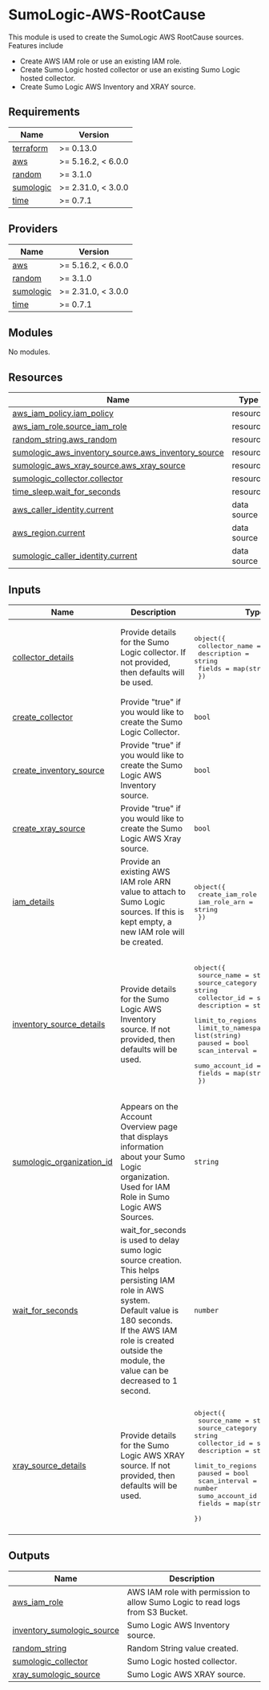 # SumoLogic-AWS-RootCause

This module is used to create the SumoLogic AWS RootCause sources. Features include
- Create AWS IAM role or use an existing IAM role.
- Create Sumo Logic hosted collector or use an existing Sumo Logic hosted collector.
- Create Sumo Logic AWS Inventory and XRAY source.

## Requirements

| Name | Version |
|------|---------|
| <a name="requirement_terraform"></a> [terraform](#requirement\_terraform) | >= 0.13.0 |
| <a name="requirement_aws"></a> [aws](#requirement\_aws) | >= 5.16.2, < 6.0.0 |
| <a name="requirement_random"></a> [random](#requirement\_random) | >= 3.1.0 |
| <a name="requirement_sumologic"></a> [sumologic](#requirement\_sumologic) | >= 2.31.0, < 3.0.0 |
| <a name="requirement_time"></a> [time](#requirement\_time) | >= 0.7.1 |

## Providers

| Name | Version |
|------|---------|
| <a name="provider_aws"></a> [aws](#provider\_aws) | >= 5.16.2, < 6.0.0 |
| <a name="provider_random"></a> [random](#provider\_random) | >= 3.1.0 |
| <a name="provider_sumologic"></a> [sumologic](#provider\_sumologic) | >= 2.31.0, < 3.0.0 |
| <a name="provider_time"></a> [time](#provider\_time) | >= 0.7.1 |

## Modules

No modules.

## Resources

| Name | Type |
|------|------|
| [aws_iam_policy.iam_policy](https://registry.terraform.io/providers/hashicorp/aws/latest/docs/resources/iam_policy) | resource |
| [aws_iam_role.source_iam_role](https://registry.terraform.io/providers/hashicorp/aws/latest/docs/resources/iam_role) | resource |
| [random_string.aws_random](https://registry.terraform.io/providers/hashicorp/random/latest/docs/resources/string) | resource |
| [sumologic_aws_inventory_source.aws_inventory_source](https://registry.terraform.io/providers/SumoLogic/sumologic/latest/docs/resources/aws_inventory_source) | resource |
| [sumologic_aws_xray_source.aws_xray_source](https://registry.terraform.io/providers/SumoLogic/sumologic/latest/docs/resources/aws_xray_source) | resource |
| [sumologic_collector.collector](https://registry.terraform.io/providers/SumoLogic/sumologic/latest/docs/resources/collector) | resource |
| [time_sleep.wait_for_seconds](https://registry.terraform.io/providers/hashicorp/time/latest/docs/resources/sleep) | resource |
| [aws_caller_identity.current](https://registry.terraform.io/providers/hashicorp/aws/latest/docs/data-sources/caller_identity) | data source |
| [aws_region.current](https://registry.terraform.io/providers/hashicorp/aws/latest/docs/data-sources/region) | data source |
| [sumologic_caller_identity.current](https://registry.terraform.io/providers/SumoLogic/sumologic/latest/docs/data-sources/caller_identity) | data source |

## Inputs

| Name | Description | Type | Default | Required |
|------|-------------|------|---------|:--------:|
| <a name="input_collector_details"></a> [collector\_details](#input\_collector\_details) | Provide details for the Sumo Logic collector. If not provided, then defaults will be used. | <pre>object({<br>    collector_name = string<br>    description    = string<br>    fields         = map(string)<br>  })</pre> | <pre>{<br>  "collector_name": "SumoLogic RootCause Collector <Random ID>",<br>  "description": "This collector is created using Sumo Logic terraform AWS Root Cause module.",<br>  "fields": {}<br>}</pre> | no |
| <a name="input_create_collector"></a> [create\_collector](#input\_create\_collector) | Provide "true" if you would like to create the Sumo Logic Collector. | `bool` | n/a | yes |
| <a name="input_create_inventory_source"></a> [create\_inventory\_source](#input\_create\_inventory\_source) | Provide "true" if you would like to create the Sumo Logic AWS Inventory source. | `bool` | n/a | yes |
| <a name="input_create_xray_source"></a> [create\_xray\_source](#input\_create\_xray\_source) | Provide "true" if you would like to create the Sumo Logic AWS Xray source. | `bool` | n/a | yes |
| <a name="input_iam_details"></a> [iam\_details](#input\_iam\_details) | Provide an existing AWS IAM role ARN value to attach to Sumo Logic sources. If this is kept empty, a new IAM role will be created. | <pre>object({<br>    create_iam_role = bool<br>    iam_role_arn    = string<br>  })</pre> | <pre>{<br>  "create_iam_role": true,<br>  "iam_role_arn": null<br>}</pre> | no |
| <a name="input_inventory_source_details"></a> [inventory\_source\_details](#input\_inventory\_source\_details) | Provide details for the Sumo Logic AWS Inventory source. If not provided, then defaults will be used. | <pre>object({<br>    source_name         = string<br>    source_category     = string<br>    collector_id        = string<br>    description         = string<br>    limit_to_regions    = list(string)<br>    limit_to_namespaces = list(string)<br>    paused              = bool<br>    scan_interval       = number<br>    sumo_account_id     = number<br>    fields              = map(string)<br>  })</pre> | <pre>{<br>  "collector_id": "",<br>  "description": "This source is created using Sumo Logic terraform AWS RootCause module to collect AWS inventory metadata.",<br>  "fields": {},<br>  "limit_to_namespaces": [],<br>  "limit_to_regions": [],<br>  "paused": false,<br>  "scan_interval": 300000,<br>  "source_category": "Labs/inventory",<br>  "source_name": "Inventory Source",<br>  "sumo_account_id": 926226587429<br>}</pre> | no |
| <a name="input_sumologic_organization_id"></a> [sumologic\_organization\_id](#input\_sumologic\_organization\_id) | Appears on the Account Overview page that displays information about your Sumo Logic organization. Used for IAM Role in Sumo Logic AWS Sources. | `string` | n/a | yes |
| <a name="input_wait_for_seconds"></a> [wait\_for\_seconds](#input\_wait\_for\_seconds) | wait\_for\_seconds is used to delay sumo logic source creation. This helps persisting IAM role in AWS system.<br>        Default value is 180 seconds.<br>        If the AWS IAM role is created outside the module, the value can be decreased to 1 second. | `number` | `180` | no |
| <a name="input_xray_source_details"></a> [xray\_source\_details](#input\_xray\_source\_details) | Provide details for the Sumo Logic AWS XRAY source. If not provided, then defaults will be used. | <pre>object({<br>    source_name      = string<br>    source_category  = string<br>    collector_id     = string<br>    description      = string<br>    limit_to_regions = list(string)<br>    paused           = bool<br>    scan_interval    = number<br>    sumo_account_id  = number<br>    fields           = map(string)<br>  })</pre> | <pre>{<br>  "collector_id": "",<br>  "description": "This source is created using Sumo Logic terraform AWS RootCause module to collect AWS Xray metrics.",<br>  "fields": {},<br>  "limit_to_regions": [],<br>  "paused": false,<br>  "scan_interval": 300000,<br>  "source_category": "Labs/xray",<br>  "source_name": "Xray Source",<br>  "sumo_account_id": 926226587429<br>}</pre> | no |

## Outputs

| Name | Description |
|------|-------------|
| <a name="output_aws_iam_role"></a> [aws\_iam\_role](#output\_aws\_iam\_role) | AWS IAM role with permission to allow Sumo Logic to read logs from S3 Bucket. |
| <a name="output_inventory_sumologic_source"></a> [inventory\_sumologic\_source](#output\_inventory\_sumologic\_source) | Sumo Logic AWS Inventory source. |
| <a name="output_random_string"></a> [random\_string](#output\_random\_string) | Random String value created. |
| <a name="output_sumologic_collector"></a> [sumologic\_collector](#output\_sumologic\_collector) | Sumo Logic hosted collector. |
| <a name="output_xray_sumologic_source"></a> [xray\_sumologic\_source](#output\_xray\_sumologic\_source) | Sumo Logic AWS XRAY source. |
